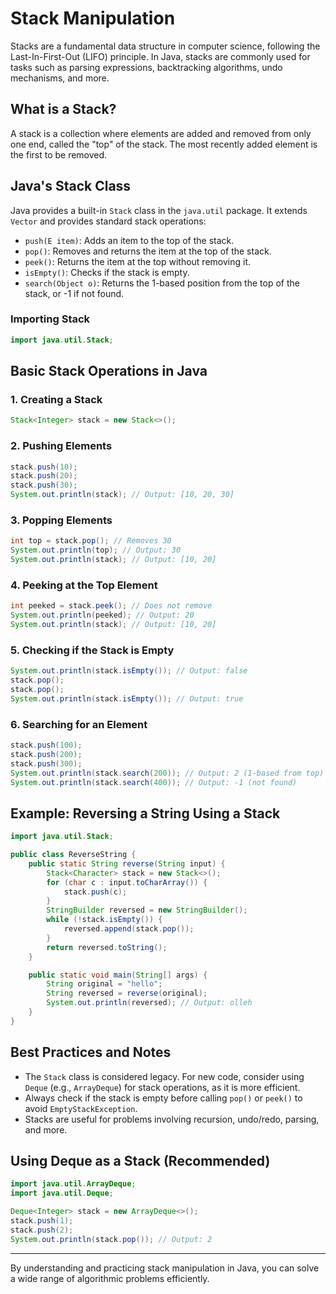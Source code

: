 # Stack Manipulation

Stacks are a fundamental data structure in computer science, following the Last-In-First-Out (LIFO) principle. In Java, stacks are commonly used for tasks such as parsing expressions, backtracking algorithms, undo mechanisms, and more.

## What is a Stack?
A stack is a collection where elements are added and removed from only one end, called the "top" of the stack. The most recently added element is the first to be removed.

## Java's Stack Class
Java provides a built-in `Stack` class in the `java.util` package. It extends `Vector` and provides standard stack operations:

- `push(E item)`: Adds an item to the top of the stack.
- `pop()`: Removes and returns the item at the top of the stack.
- `peek()`: Returns the item at the top without removing it.
- `isEmpty()`: Checks if the stack is empty.
- `search(Object o)`: Returns the 1-based position from the top of the stack, or -1 if not found.

### Importing Stack
```java
import java.util.Stack;
```

## Basic Stack Operations in Java

### 1. Creating a Stack
```java
Stack<Integer> stack = new Stack<>();
```

### 2. Pushing Elements
```java
stack.push(10);
stack.push(20);
stack.push(30);
System.out.println(stack); // Output: [10, 20, 30]
```

### 3. Popping Elements
```java
int top = stack.pop(); // Removes 30
System.out.println(top); // Output: 30
System.out.println(stack); // Output: [10, 20]
```

### 4. Peeking at the Top Element
```java
int peeked = stack.peek(); // Does not remove
System.out.println(peeked); // Output: 20
System.out.println(stack); // Output: [10, 20]
```

### 5. Checking if the Stack is Empty
```java
System.out.println(stack.isEmpty()); // Output: false
stack.pop();
stack.pop();
System.out.println(stack.isEmpty()); // Output: true
```

### 6. Searching for an Element
```java
stack.push(100);
stack.push(200);
stack.push(300);
System.out.println(stack.search(200)); // Output: 2 (1-based from top)
System.out.println(stack.search(400)); // Output: -1 (not found)
```

## Example: Reversing a String Using a Stack
```java
import java.util.Stack;

public class ReverseString {
    public static String reverse(String input) {
        Stack<Character> stack = new Stack<>();
        for (char c : input.toCharArray()) {
            stack.push(c);
        }
        StringBuilder reversed = new StringBuilder();
        while (!stack.isEmpty()) {
            reversed.append(stack.pop());
        }
        return reversed.toString();
    }

    public static void main(String[] args) {
        String original = "hello";
        String reversed = reverse(original);
        System.out.println(reversed); // Output: olleh
    }
}
```

## Best Practices and Notes
- The `Stack` class is considered legacy. For new code, consider using `Deque` (e.g., `ArrayDeque`) for stack operations, as it is more efficient.
- Always check if the stack is empty before calling `pop()` or `peek()` to avoid `EmptyStackException`.
- Stacks are useful for problems involving recursion, undo/redo, parsing, and more.

## Using Deque as a Stack (Recommended)
```java
import java.util.ArrayDeque;
import java.util.Deque;

Deque<Integer> stack = new ArrayDeque<>();
stack.push(1);
stack.push(2);
System.out.println(stack.pop()); // Output: 2
```

---

By understanding and practicing stack manipulation in Java, you can solve a wide range of algorithmic problems efficiently.